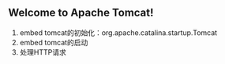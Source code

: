 ## Welcome to Apache Tomcat!

1. embed tomcat的初始化：org.apache.catalina.startup.Tomcat
2. embed tomcat的启动
3. 处理HTTP请求

